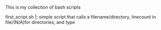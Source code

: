 This is my collection of bash scripts

first_script.sh |: simple script that calls a filename/directory, linecount in file/(N/A)for directories, and type
